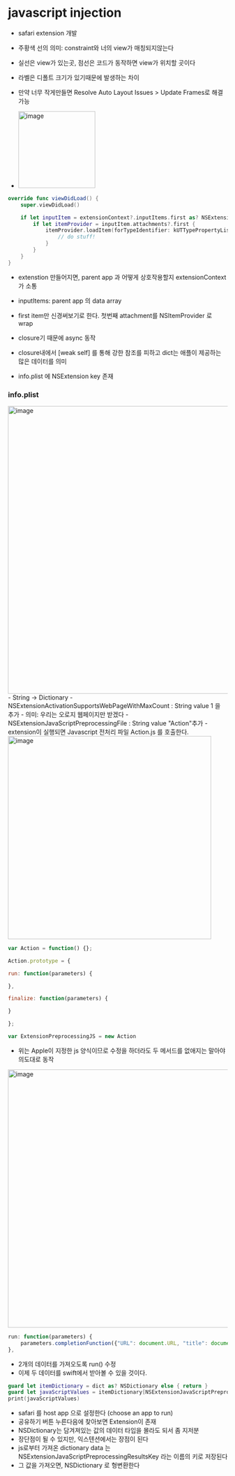 # javascript injection
- safari extension 개발

- 주황색 선의 의미: constraint와 너의 view가 매칭되지않는다
- 실선은 view가 있는곳, 점선은 코드가 동작하면 view가 위치할 곳이다
- 라벨은 디폴트 크기가 있기때문에 발생하는 차이
- 만약 너무 작게만들면 Resolve Auto Layout Issues > Update Frames로 해결 가능

- <img width="176" alt="image" src="https://github.com/100DaysOfSwift/100-days-of-swift/assets/40600306/ca7e4c46-be49-4d38-941c-12af936d70ee">

```swift
override func viewDidLoad() {
    super.viewDidLoad()

    if let inputItem = extensionContext?.inputItems.first as? NSExtensionItem {
        if let itemProvider = inputItem.attachments?.first {
            itemProvider.loadItem(forTypeIdentifier: kUTTypePropertyList as String) { [weak self] (dict, error) in
                // do stuff!
            }
        }
    }
}
```
- extenstion 만들어지면, parent app 과 어떻게 상호작용할지 extensionContext가 소통
- inputItems: parent app 의 data array
- first item만 신경써보기로 한다. 첫번째 attachment를 NSItemProvider 로 wrap
- closure기 때문에 async 동작
- closure내에서 [weak self] 를 통해 강한 참조를 피하고 dict는 애플이 제공하는 많은 데이터를 의미

- info.plist 에 NSExtension key 존재

### info.plist

<img width="660" alt="image" src="https://github.com/100DaysOfSwift/100-days-of-swift/assets/40600306/4f5b6a82-9d99-4553-ae32-317569aff94d">
- String -> Dictionary
- NSExtensionActivationSupportsWebPageWithMaxCount : String value 1 을 추가
- 의미: 우리는 오로지 웹페이지만 받겠다
- NSExtensionJavaScriptPreprocessingFile : String value "Action"추가
- extension이 실행되면 Javascript 전처리 파일 Action.js 를 호출한다. 
<img width="466" alt="image" src="https://github.com/100DaysOfSwift/100-days-of-swift/assets/40600306/00e6c7c4-0de7-4fb1-a8b9-dbbb2eab3f51">

```javascript
var Action = function() {};

Action.prototype = {

run: function(parameters) {

},

finalize: function(parameters) {

}

};

var ExtensionPreprocessingJS = new Action
```
- 위는 Apple이 지정한 js 양식이므로 수정을 하더라도 두 메서드를 없애지는 말아야 의도대로 동작
<img width="592" alt="image" src="https://github.com/100DaysOfSwift/100-days-of-swift/assets/40600306/5bdeb4d0-88a6-447c-a3e0-e69ffba6ae62">

```javascript
run: function(parameters) {
    parameters.completionFunction({"URL": document.URL, "title": document.title });
},
```
- 2개의 데이터를 가져오도록 run() 수정
- 이제 두 데이터를 swift에서 받아볼 수 있을 것이다.

```swift
guard let itemDictionary = dict as? NSDictionary else { return }
guard let javaScriptValues = itemDictionary[NSExtensionJavaScriptPreprocessingResultsKey] as? NSDictionary else { return }
print(javaScriptValues)
```

- safari 를 host app 으로 설정한다 (choose an app to run)
- 공유하기 버튼 누른다음에 찾아보면 Extension이 존재
- NSDictionary는 담겨져있는 값의 데이터 타입을 몰라도 되서 좀 지저분
- 장단점이 될 수 있지만, 익스텐션에서는 장점이 된다
- js로부터 가져온 dictionary data 는 NSExtensionJavaScriptPreprocessingResultsKey 라는 이름의 키로 저장된다
- 그 값을 가져오면, NSDictionary 로 형변환한다


